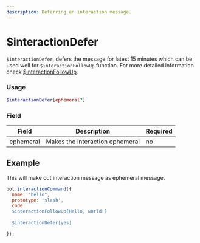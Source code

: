 ```yaml
---
description: Deferring an interaction message.
---
```


# $interactionDefer

`$interactionDefer`, defers the message for latest 15 minutes which can be used well for `$interactionFollowUp` function. For more detailed information check [$interactionFollowUp](functions/usdinteractionfollowup.md).

### Usage

```php
$interactionDefer[ephemeral?]
```

### Field

| Field     | Description                     | Required |
| --------- | ------------------------------- | -------- |
| ephemeral | Makes the interaction ephemeral | no       |

## Example

This will make out interaction message as ephemeral message.

```javascript
bot.interactionCommand({
  name: "hello",
  prototype: 'slash',
  code: `
  $interactionFollowUp[Hello, world!]
  
  $interactionDefer[yes]
  `
});
```
